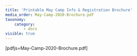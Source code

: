 ```yaml
---
title: 'Printable May Camp Info & Registration Brochure'
media_order: May-Camp-2020-Brochure.pdf
taxonomy:
    category:
        - docs
visible: true
---
```


[pdfjs=May-Camp-2020-Brochure.pdf]